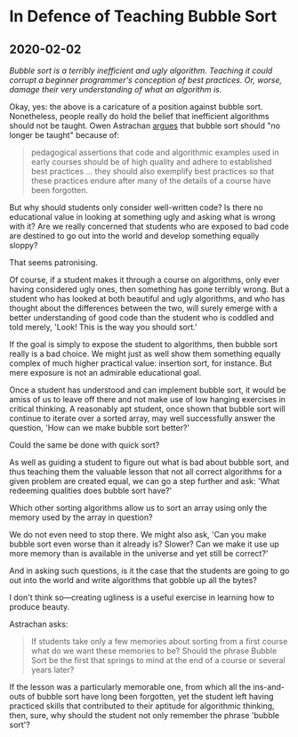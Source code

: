 # In Defence of Teaching Bubble Sort

## 2020-02-02

*Bubble sort is a terribly inefficient and ugly algorithm. Teaching it could corrupt a beginner programmer's conception of best practices. Or, worse, damage their very understanding of what an algorithm is.*

Okay, yes: the above is a caricature of a position against bubble sort. Nonetheless, people really do hold the belief that inefficient algorithms should not be taught. Owen Astrachan [argues](https://users.cs.duke.edu/~ola/papers/bubble.pdf) that bubble sort should "no longer be taught" because of:

> pedagogical assertions that code and algorithmic examples used in early courses should be of high quality and adhere to established best practices ... they should also exemplify best practices so that these practices endure after many of the details of a course have been forgotten. 

But why should students only consider well-written code? Is there no educational value in looking at something ugly and asking what is wrong with it? Are we really concerned that students who are exposed to bad code are destined to go out into the world and develop something equally sloppy?

That seems patronising.

Of course, if a student makes it through a course on algorithms, only ever having considered ugly ones, then something has gone terribly wrong. But a student who has looked at both beautiful and ugly algorithms, and who has thought about the differences between the two, will surely emerge with a better understanding of good code than the student who is coddled and told merely, 'Look! This is the way you should sort.'

If the goal is simply to expose the student to algorithms, then bubble sort really is a bad choice. We might just as well show them something equally complex of much higher practical value: insertion sort, for instance. But mere exposure is not an admirable educational goal.

Once a student has understood and can implement bubble sort, it would be amiss of us to leave off there and not make use of low hanging exercises in critical thinking. A reasonably apt student, once shown that bubble sort will continue to iterate over a sorted array, may well successfully answer the question, 'How can we make bubble sort better?'

Could the same be done with quick sort?

As well as guiding a student to figure out what is bad about bubble sort, and thus teaching them the valuable lesson that not all correct algorithms for a given problem are created equal, we can go a step further and ask: 'What redeeming qualities does bubble sort have?'

Which other sorting algorithms allow us to sort an array using only the memory used by the array in question?

We do not even need to stop there. We might also ask, 'Can you make bubble sort even worse than it already is? Slower? Can we make it use up more memory than is available in the universe and yet still be correct?'

And in asking such questions, is it the case that the students are going to go out into the world and write algorithms that gobble up all the bytes?

I don't think so—creating ugliness is a useful exercise in learning how to produce beauty.

Astrachan asks:

> If students take only a few memories about sorting from a first course what do we want these memories to be? Should the phrase Bubble Sort be the first that springs to mind at the end of a course or several years later?

If the lesson was a particularly memorable one, from which all the ins-and-outs of bubble sort have long been forgotten, yet the student left having practiced skills that contributed to their aptitude for algorithmic thinking, then, sure, why should the student not only remember the phrase 'bubble sort'?

